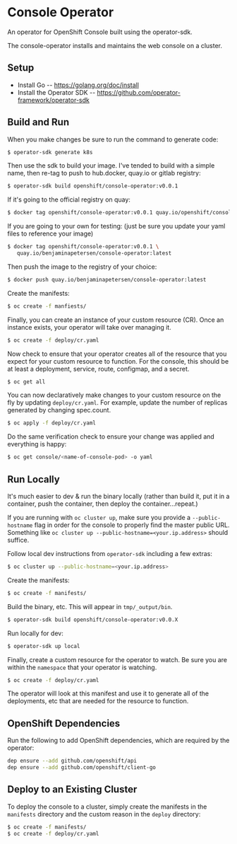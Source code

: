 # Console Operator

An operator for OpenShift Console built using the operator-sdk.

The console-operator installs and maintains the web console on a cluster.

## Setup

* Install Go -- https://golang.org/doc/install
* Install the Operator SDK -- https://github.com/operator-framework/operator-sdk

## Build and Run

When you make changes be sure to run the command to generate code:

```bash
$ operator-sdk generate k8s
```

Then use the sdk to build your image. I've tended to build with a
simple name, then re-tag to push to hub.docker, quay.io or gitlab registry:

```bash
$ operator-sdk build openshift/console-operator:v0.0.1
```

If it's going to the official registry on quay:

```bash
$ docker tag openshift/console-operator:v0.0.1 quay.io/openshift/console-operator:latest
```

If you are going to your own for testing:
(just be sure you update your yaml files to reference your image)

```bash
$ docker tag openshift/console-operator:v0.0.1 \
   quay.io/benjaminapetersen/console-operator:latest
```

Then push the image to the registry of your choice:

```bash
$ docker push quay.io/benjaminapetersen/console-operator:latest
```

Create the manifests:

```bash
$ oc create -f manfiests/
```

Finally, you can create an instance of your custom resource (CR).
Once an instance exists, your operator will take over managing it.

```bash
$ oc create -f deploy/cr.yaml
```

Now check to ensure that your operator creates all of the resource that you
expect for your custom resource to function.  For the console, this should be
at least a deployment, service, route, configmap, and a secret.

```bash
$ oc get all
```

You can now declaratively make changes to your custom resource on the fly by
updating `deploy/cr.yaml`. For example, update the number of replicas generated
by changing spec.count.

```bash
$ oc apply -f deploy/cr.yaml
```

Do the same verification check to ensure your change was applied and everything
is happy:

```bash
$ oc get console/<name-of-console-pod> -o yaml
```

## Run Locally

It's much easier to dev & run the binary locally (rather than build it, put it
in a container, push the container, then deploy the container...repeat.)

If you are running with `oc cluster up`, make sure you provide a
`--public-hostname` flag in order for the console to properly find the master
public URL. Something like `oc cluster up --public-hostname=<your.ip.address>`
should suffice.

Follow local dev instructions from `operator-sdk` including a few extras:

```bash
$ oc cluster up --public-hostname=<your.ip.address>
```

Create the manifests:

```bash
$ oc create -f manifests/
```
Build the binary, etc. This will appear in `tmp/_output/bin`.

```bash
$ operator-sdk build openshift/console-operator:v0.0.X
```

Run locally for dev:

```bash
$ operator-sdk up local
```

Finally, create a custom resource for the operator to watch. Be sure you are
within the `namespace` that your operator is watching.

```bash
$ oc create -f deploy/cr.yaml
```

The operator will look at this manifest and use it to generate all of the
deployments, etc that are needed for the resource to function.

## OpenShift Dependencies

Run the following to add OpenShift dependencies, which are required by the operator:

```bash
dep ensure --add github.com/openshift/api
dep ensure --add github.com/openshift/client-go
```

## Deploy to an Existing Cluster

To deploy the console to a cluster, simply create the manifests in the
`manifests` directory and the custom reason in the `deploy` directory:

```bash
$ oc create -f manifests/
$ oc create -f deploy/cr.yaml
```

